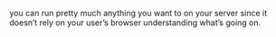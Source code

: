 you can run pretty much anything you want to on your server since it doesn’t rely on your user’s browser understanding what’s going on.
